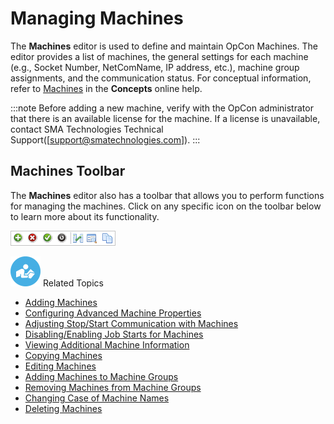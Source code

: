 # Managing Machines

The **Machines** editor is used to define and maintain
OpCon Machines. The editor provides a list of
machines, the general settings for each machine (e.g., Socket Number,
NetComName, IP address, etc.), machine group assignments, and the
communication status. For conceptual information, refer to
[Machines](../../../objects/machines.md) in the
**Concepts** online help.

:::note
Before adding a new machine, verify with the OpCon administrator that there is an available license for the machine. If a license is unavailable, contact SMA Technologies Technical Support([<support@smatechnologies.com>]).
:::

## Machines Toolbar

The **Machines** editor also has a toolbar that allows you to perform
functions for managing the machines. Click on any specific icon on the
toolbar below to learn more about its functionality.

![Machines toolbar](../../../Resources/Images/EM/EMcalendarstoolbar.png "Machines toolbar")

![White \"person reading\" icon on blue circular background](../../../Resources/Images/moreinfo-icon(48x48).png "More Info icon")
Related Topics

- [Adding Machines](Adding-Machines.md)
- [Configuring Advanced Machine     Properties](Configuring-Advanced-Machine-Properties.md)
- [Adjusting Stop/Start Communication with     Machines](Adjusting-Stop_Start-Communication.md)
- [Disabling/Enabling Job Starts for     Machines](Disabling-and-Enabling-Job-Starts.md)
- [Viewing Additional Machine     Information](Viewing-Additional-Machine-Info.md)
- [Copying Machines](Copying-Machines.md)
- [Editing Machines](Editing-Machines.md)
- [Adding Machines to Machine     Groups](Adding-Machines-to-Machine-Groups.md)
- [Removing Machines from Machine     Groups](Removing-Machines-from-Machine-Groups.md)
- [Changing Case of Machine     Names](Changing-Case-of-Machine-Names.md)
- [Deleting Machines](Deleting-Machines.md)
